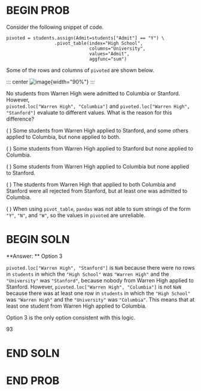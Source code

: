 # BEGIN PROB

Consider the following snippet of code.

    pivoted = students.assign(Admit=students["Admit"] == "Y") \
                      .pivot_table(index="High School", 
                                   columns="University", 
                                   values="Admit", 
                                   aggfunc="sum")

Some of the rows and columns of `pivoted` are shown below.

::: center
![image](pivot.png){width="90%"}
:::

No students from Warren High were admitted to Columbia or Stanford.
However,\
`pivoted.loc["Warren High", "Columbia"]` and
`pivoted.loc["Warren High", "Stanford"]` evaluate to different values.
What is the reason for this difference?

( ) Some students from Warren High applied to Stanford, and some others
applied to Columbia, but none applied to both.

( ) Some students from Warren High applied to Stanford but none applied
to Columbia.

( ) Some students from Warren High applied to Columbia but none applied
to Stanford.

( ) The students from Warren High that applied to both Columbia and
Stanford were all rejected from Stanford, but at least one was admitted
to Columbia.

( ) When using `pivot_table`, `pandas` was not able to sum strings of
the form `"Y"`, `"N"`, and `"W"`, so the values in `pivoted` are
unreliable.

# BEGIN SOLN

**Answer: ** Option 3

`pivoted.loc["Warren High", "Stanford"]` is `NaN` because there were no
rows in `students` in which the `"High School"` was `"Warren High"` and
the `"University"` was `"Stanford"`, because nobody from Warren High
applied to Stanford. However, `pivoted.loc["Warren High", "Columbia"]`
is not `NaN` because there was at least one row in `students` in which
the `"High School"` was `"Warren High"` and the `"University"` was
`"Columbia"`. This means that at least one student from Warren High
applied to Columbia.

Option 3 is the only option consistent with this logic.

<average>93</average>

# END SOLN

# END PROB